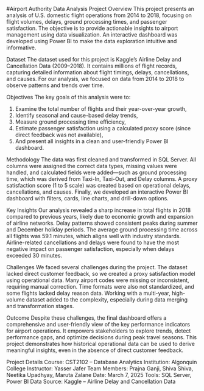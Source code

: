 #Airport Authority Data Analysis
Project Overview
This project presents an analysis of U.S. domestic flight operations from 2014 to 2018, focusing on flight volumes, delays, ground processing times, and passenger satisfaction. The objective is to provide actionable insights to airport management using data visualization. An interactive dashboard was developed using Power BI to make the data exploration intuitive and informative.

Dataset
The dataset used for this project is Kaggle’s Airline Delay and Cancellation Data (2009–2018). It contains millions of flight records, capturing detailed information about flight timings, delays, cancellations, and causes. For our analysis, we focused on data from 2014 to 2018 to observe patterns and trends over time.

Objectives
The key goals of this analysis were to:
1. Examine the total number of flights and their year-over-year growth,
2. Identify seasonal and cause-based delay trends,
3. Measure ground processing time efficiency,
4. Estimate passenger satisfaction using a calculated proxy score (since direct feedback was not available),
5. And present all insights in a clean and user-friendly Power BI dashboard.

Methodology
The data was first cleaned and transformed in SQL Server. All columns were assigned the correct data types, missing values were handled, and calculated fields were added—such as ground processing time, which was derived from Taxi-In, Taxi-Out, and Delay columns. A proxy satisfaction score (1 to 5 scale) was created based on operational delays, cancellations, and causes. Finally, we developed an interactive Power BI dashboard with filters, cards, line charts, and drill-down options.

Key Insights
Our analysis revealed a sharp increase in total flights in 2018 compared to previous years, likely due to economic growth and expansion of airline networks. Delay patterns showed consistent peaks during summer and December holiday periods. The average ground processing time across all flights was 59.1 minutes, which aligns well with industry standards. Airline-related cancellations and delays were found to have the most negative impact on passenger satisfaction, especially when delays exceeded 30 minutes.

Challenges
We faced several challenges during the project. The dataset lacked direct customer feedback, so we created a proxy satisfaction model using operational data. Many airport codes were missing or inconsistent, requiring manual correction. Time formats were also not standardized, and some flights lacked delay reason data. Working with a multi-year, high-volume dataset added to the complexity, especially during data merging and transformation stages.

Outcome
Despite these challenges, the final dashboard offers a comprehensive and user-friendly view of the key performance indicators for airport operations. It empowers stakeholders to explore trends, detect performance gaps, and optimize decisions during peak travel seasons. This project demonstrates how historical operational data can be used to derive meaningful insights, even in the absence of direct customer feedback.

Project Details
Course: CST2102 – Database Analytics
Institution: Algonquin College
Instructor: Yasser Jafer
Team Members: Prajna Ganji, Shiva Shiva, Neetika Upadhyay, Maruta Zalane
Date: March 7, 2025
Tools: SQL Server, Power BI
Data Source: Kaggle – Airline Delay and Cancellation Data
